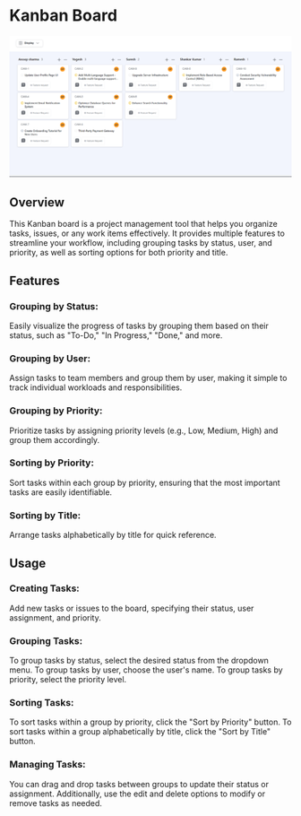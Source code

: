 # Kanban Board

![Alt text](./image.png)

## Overview

This Kanban board is a project management tool that helps you organize tasks, issues, or any work items effectively. It provides multiple features to streamline your workflow, including grouping tasks by status, user, and priority, as well as sorting options for both priority and title.

## Features

### Grouping by Status:

Easily visualize the progress of tasks by grouping them based on their status, such as "To-Do," "In Progress," "Done," and more.

### Grouping by User:

Assign tasks to team members and group them by user, making it simple to track individual workloads and responsibilities.

### Grouping by Priority:

Prioritize tasks by assigning priority levels (e.g., Low, Medium, High) and group them accordingly.

### Sorting by Priority:

Sort tasks within each group by priority, ensuring that the most important tasks are easily identifiable.

### Sorting by Title:

Arrange tasks alphabetically by title for quick reference.

## Usage

### Creating Tasks:

Add new tasks or issues to the board, specifying their status, user assignment, and priority.

### Grouping Tasks:

To group tasks by status, select the desired status from the dropdown menu.
To group tasks by user, choose the user's name.
To group tasks by priority, select the priority level.

### Sorting Tasks:

To sort tasks within a group by priority, click the "Sort by Priority" button.
To sort tasks within a group alphabetically by title, click the "Sort by Title" button.

### Managing Tasks:

You can drag and drop tasks between groups to update their status or assignment. Additionally, use the edit and delete options to modify or remove tasks as needed.


